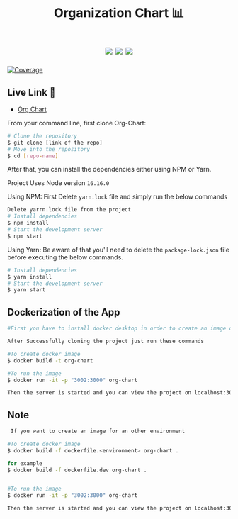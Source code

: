 <div align="center">
<h1>Organization Chart 📊</h1>
  <h1>
  <img src="https://img.shields.io/badge/Express.js-000000?style=for-the-badge&logo=express&logoColor=white">
  <img src="https://img.shields.io/badge/Node.js-339933?style=for-the-badge&logo=nodedotjs&logoColor=white">
  <img src="https://img.shields.io/badge/React-20232A?style=for-the-badge&logo=react&logoColor=61DAFB">
  </h1>
</div>

[![Coverage](https://sonarcloud.io/api/project_badges/measure?project=BTIG_org-chart-ui&metric=coverage&token=5b5cf8c49fe84f76bd7598815206769769829ca9)](https://sonarcloud.io/summary/new_code?id=BTIG_org-chart-ui)

## Live Link 📌

- [Org Chart](https://j7dfbm0loqjcufysyj.herokuapp.com)

From your command line, first clone Org-Chart:

```bash
# Clone the repository
$ git clone [link of the repo]
# Move into the repository
$ cd [repo-name]
```

After that, you can install the dependencies either using NPM or Yarn.

Project Uses Node version `16.16.0`

Using NPM: First Delete `yarn.lock` file and simply run the below commands

```bash
Delete yarrn.lock file from the project
# Install dependencies
$ npm install
# Start the development server
$ npm start
```

Using Yarn: Be aware of that you'll need to delete the `package-lock.json` file before executing the below commands.

```bash
# Install dependencies
$ yarn install
# Start the development server
$ yarn start
```

## Dockerization of the App

```bash
#First you have to install docker desktop in order to create an image of the app

After Successfully cloning the project just run these commands

#To create docker image
$ docker build -t org-chart

#To run the image
$ docker run -it -p "3002:3000" org-chart

Then the server is started and you can view the project on localhost:3002
```

## Note

```bash
 If you want to create an image for an other environment

#To create docker image
$ docker build -f dockerfile.<environment> org-chart .

for example
$ docker build -f dockerfile.dev org-chart .


#To run the image
$ docker run -it -p "3002:3000" org-chart

Then the server is started and you can view the project on localhost:3002
```
